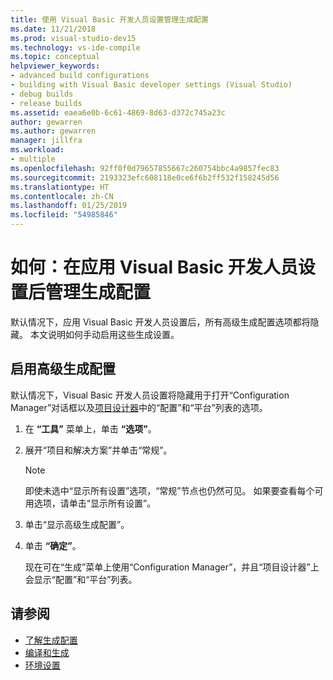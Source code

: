 ```yaml
---
title: 使用 Visual Basic 开发人员设置管理生成配置
ms.date: 11/21/2018
ms.prod: visual-studio-dev15
ms.technology: vs-ide-compile
ms.topic: conceptual
helpviewer_keywords:
- advanced build configurations
- building with Visual Basic developer settings (Visual Studio)
- debug builds
- release builds
ms.assetid: eaea6e0b-6c61-4869-8d63-d372c745a23c
author: gewarren
ms.author: gewarren
manager: jillfra
ms.workload:
- multiple
ms.openlocfilehash: 92ff0f0d79657855667c260754bbc4a9857fec83
ms.sourcegitcommit: 2193323efc608118e0ce6f6b2ff532f158245d56
ms.translationtype: HT
ms.contentlocale: zh-CN
ms.lasthandoff: 01/25/2019
ms.locfileid: "54985846"
---
```

# <a name="how-to-manage-build-configurations-with-visual-basic-developer-settings-applied"></a>如何：在应用 Visual Basic 开发人员设置后管理生成配置

默认情况下，应用 Visual Basic 开发人员设置后，所有高级生成配置选项都将隐藏。 本文说明如何手动启用这些生成设置。

## <a name="enable-advanced-build-configurations"></a>启用高级生成配置

默认情况下，Visual Basic 开发人员设置将隐藏用于打开“Configuration Manager”对话框以及[项目设计器](../ide/reference/application-page-project-designer-visual-basic.md)中的“配置”和“平台”列表的选项。

1.  在 **“工具”** 菜单上，单击 **“选项”**。

2.  展开“项目和解决方案”并单击“常规”。

    > [!NOTE]
    > 即使未选中“显示所有设置”选项，“常规”节点也仍然可见。 如果要查看每个可用选项，请单击“显示所有设置”。

3.  单击“显示高级生成配置”。

4.  单击 **“确定”**。

     现在可在“生成”菜单上使用“Configuration Manager”，并且“项目设计器”上会显示“配置”和“平台”列表。

## <a name="see-also"></a>请参阅

- [了解生成配置](../ide/understanding-build-configurations.md)
- [编译和生成](../ide/compiling-and-building-in-visual-studio.md)
- [环境设置](../ide/environment-settings.md)